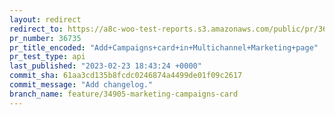 ```yaml
---
layout: redirect
redirect_to: https://a8c-woo-test-reports.s3.amazonaws.com/public/pr/36735/api/index.html
pr_number: 36735
pr_title_encoded: "Add+Campaigns+card+in+Multichannel+Marketing+page"
pr_test_type: api
last_published: "2023-02-23 18:43:24 +0000"
commit_sha: 61aa3cd135b8fcdc0246874a4499de01f09c2617
commit_message: "Add changelog."
branch_name: feature/34905-marketing-campaigns-card
---
```

